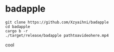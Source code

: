 # badapple
```
git clone https://github.com/Xzyaihni/badapple
cd badapple
cargo b -r
./target/release/badapple pathtoavideohere.mp4
```

cool
